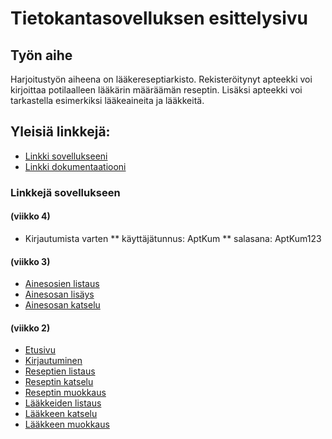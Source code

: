 # Tietokantasovelluksen esittelysivu


## Työn aihe

Harjoitustyön aiheena on lääkereseptiarkisto. Rekisteröitynyt apteekki voi kirjoittaa potilaalleen lääkärin määräämän reseptin. Lisäksi apteekki voi tarkastella esimerkiksi lääkeaineita ja lääkkeitä.

## Yleisiä linkkejä:

* [Linkki sovellukseeni](http://ptalosel.users.cs.helsinki.fi/tsoha2017/etusivu)
* [Linkki dokumentaatiooni](https://github.com/nullkaaryle/Tsoha-Reseptiarkisto/blob/master/doc/dokumentaatio.pdf)

### Linkkejä sovellukseen 

#### (viikko 4)
* Kirjautumista varten
** käyttäjätunnus: AptKum
** salasana: AptKum123

#### (viikko 3)
* [Ainesosien listaus](http://ptalosel.users.cs.helsinki.fi/tsoha2017/ainesosat)
* [Ainesosan lisäys](http://ptalosel.users.cs.helsinki.fi/tsoha2017/ainesosat/uusi)
* [Ainesosan katselu](http://ptalosel.users.cs.helsinki.fi/tsoha2017/ainesosat/7)

#### (viikko 2)
* [Etusivu](http://ptalosel.users.cs.helsinki.fi/tsoha2017/etusivu)
* [Kirjautuminen](http://ptalosel.users.cs.helsinki.fi/tsoha2017/kirjautuminen)
* [Reseptien listaus](http://ptalosel.users.cs.helsinki.fi/tsoha2017/reseptit)
* [Reseptin katselu](http://ptalosel.users.cs.helsinki.fi/tsoha2017/reseptit/1)
* [Reseptin muokkaus](http://ptalosel.users.cs.helsinki.fi/tsoha2017/reseptit/1/muokkaus)
* [Lääkkeiden listaus](http://ptalosel.users.cs.helsinki.fi/tsoha2017/laakkeet)
* [Lääkkeen katselu](http://ptalosel.users.cs.helsinki.fi/tsoha2017/laakkeet/1)
* [Lääkkeen muokkaus](http://ptalosel.users.cs.helsinki.fi/tsoha2017/laakkeet/1/muokkaus)
